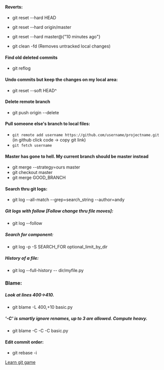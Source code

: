 #### Reverts:
* git reset --hard HEAD

* git reset --hard origin/master

* git reset --hard master@{"10 minutes ago"}   

* git clean -fd (Removes untracked local changes)

#### Find old deleted commits

* git reflog

#### Undo commits but keep the changes on my local area:
* git reset --soft HEAD^

#### Delete remote branch
* git push origin --delete 

#### Pull someone else's branch to local files:
*  `git remote add username https://github.com/username/projectname.git  `(in github click code -> copy git link)
*  `git fetch username`

#### Master has gone to hell. My current branch should be master instead
* git merge --strategy=ours master
* git checkout master
* git merge GOOD_BRANCH


#### Search thru git logs:
* git log --all-match --grep=search_string --author=andy

##### Git logs with follow [Follow change thru file moves]:
* git log --follow

##### Search for component:
* git log -p -S SEARCH_FOR optional_limit_by_dir

##### History of a file:
* git log --full-history -- dir/myfile.py

### Blame:
##### Look at lines 400->410. 
  * git blame -L 400,+10 basic.py
##### '-C' is smartly ignore renames, up to 3 are allowed. Compute heavy.
  * git blame -C -C -C basic.py


#### Edit commit order:
* git rebase -i

[Learn git game](https://learngitbranching.js.org/)
